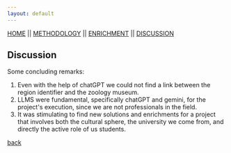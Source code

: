 ```yaml
---
layout: default
---
```


[HOME](https://eli-aga.github.io/project-AE/) || [METHODOLOGY](./another-page.html) || [ENRICHMENT](./another-page3.html) || [DISCUSSION](./another-page2.html)



## Discussion

Some concluding remarks:

1. Even with the help of chatGPT we could not find a link between the region identifier and the zoology museum.
2. LLMS were fundamental, specifically chatGPT and gemini, for the project's execution, since we are not professionals in the field.
3. It was stimulating to find new solutions and enrichments for a project that involves both the cultural sphere, the university we come from, and directly the active role of us students.


[back](./)
